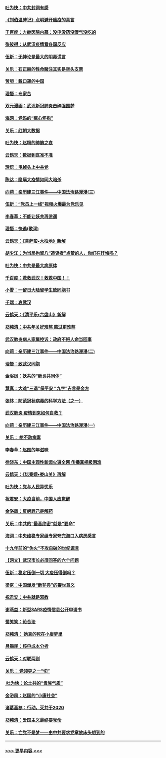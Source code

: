 #### [吐为快：中共封网有感](../pages/nsc993/n11852575.md?t=02081122) 
#### [《刘伯温碑记》点明避开瘟疫的真言](../pages/nsc993/n11852128.md?t=02081122) 
#### [千百度：方舱医院内幕：没电没药没暖气没吃的](../pages/nsc993/n11850211.md?t=02081122) 
#### [张彼得：从武汉疫情看各国反应](../pages/nsc993/n11850102.md?t=02081122) 
#### [伍新：无神论是最大的阴毒谎言](../pages/nsc993/n11846129.md?t=02081122) 
#### [关乐：石正丽的性命赌注其实是空头支票](../pages/nsc993/n11846109.md?t=02081122) 
#### [苦胆：戴口罩的中国](../pages/nsc993/n11845576.md?t=02081122) 
#### [理悟：专家苦](../pages/nsc993/n11845564.md?t=02081122) 
#### [双元漫画：武汉新冠肺炎击碎强国梦](../pages/nsc993/n11843320.md?t=02081122) 
#### [海网：党妈的“瘟心怀抱”](../pages/nsc993/n11840740.md?t=02081122) 
#### [关乐：红朝大数据](../pages/nsc993/n11840675.md?t=02081122) 
#### [吐为快：赵粉的肺腑之哀](../pages/nsc993/n11840618.md?t=02081122) 
#### [云鹤天：数据到底准不准](../pages/nsc993/n11840325.md?t=02081122) 
#### [理悟：甩掉头上中共党](../pages/nsc993/n11838826.md?t=02081122) 
#### [陈达：隐瞒大疫情如同大暗杀](../pages/nsc993/n11838771.md?t=02081122) 
#### [向莉：亲历建三江事件——中国法治路漫漫(三)](../pages/nsc993/n11831825.md?t=02081122) 
#### [伍新：“党员上一线”视频火爆最为党乐见](../pages/nsc993/n11838200.md?t=02081122) 
#### [李春草：不能让妖共再逍遥](../pages/nsc993/n11838102.md?t=02081122) 
#### [理悟：快逃(歌词)](../pages/nsc993/n11838083.md?t=02081122) 
#### [云鹤天：《菩萨蛮▪大柏地》新解](../pages/nsc993/n11838059.md?t=02081122) 
#### [胡少江：为当局拘留八“造谣者”点赞的人，你们在忏悔吗？](../pages/nsc993/n11836801.md?t=02081122) 
#### [吐为快：中共是最大病原体](../pages/nsc993/n11836748.md?t=02081122) 
#### [千百度：救救武汉！救救中国！！](../pages/nsc993/n11836145.md?t=02081122) 
#### [小雪：一留日大陆留学生致同胞书](../pages/nsc993/n11834624.md?t=02081122) 
#### [千瑞：哀武汉](../pages/nsc993/n11833647.md?t=02081122) 
#### [云鹤天：《清平乐▪六盘山》新解](../pages/nsc993/n11833611.md?t=02081122) 
#### [郑纯清：中共年关好难熬 熬过更难熬](../pages/nsc993/n11833489.md?t=02081122) 
#### [武汉肺炎病人家属控诉：政府不把人命当回事](../pages/nsc993/n11833205.md?t=02081122) 
#### [向莉：亲历建三江事件——中国法治路漫漫(二)](../pages/nsc993/n11829102.md?t=02081122) 
#### [理悟：致武汉同胞](../pages/nsc993/n11831522.md?t=02081122) 
#### [金浴凤：妖共的“肺炎共同体”](../pages/nsc993/n11829448.md?t=02081122) 
#### [慧真：大难“三退”保平安 “九字”吉言是金方](../pages/nsc993/n11829501.md?t=02081122) 
#### [张林：防范冠状病毒的科学方法（之一）](../pages/nsc993/n11828618.md?t=02081122) 
#### [武汉肺炎 疫情到来如何自救？](../pages/nsc993/n11827632.md?t=02081122) 
#### [向莉：亲历建三江事件——中国法治路漫漫(一)](../pages/nsc993/n11827190.md?t=02081122) 
#### [关乐： 枪不敌病毒](../pages/nsc993/n11826746.md?t=02081122) 
#### [李春草：赵国的年滋味](../pages/nsc993/n11826321.md?t=02081122) 
#### [徐晓东：中国主观性新闻火遍全网 传播真相极困难](../pages/nsc993/n11826508.md?t=02081122) 
#### [云鹤天：《忆秦娥▪娄山关》再解](../pages/nsc993/n11824682.md?t=02081122) 
#### [吐为快：党与人民异忧乐](../pages/nsc993/n11824660.md?t=02081122) 
#### [祝君安：大疫当前，中国人应觉醒](../pages/nsc993/n11821946.md?t=02081122) 
#### [金浴凤：反躬罪己是解药](../pages/nsc993/n11820280.md?t=02081122) 
#### [关乐：中共的“最高绝密”就是“要命”](../pages/nsc993/n11816946.md?t=02081122) 
#### [海网：中央维稳专家组专家夸完海口入病房感言](../pages/nsc993/n11815138.md?t=02081122) 
#### [十九年前的“伪火”不攻自破的世纪谎言](../pages/nsc993/n11813238.md?t=02081122) 
#### [【网文】武汉市长必须回答的六个问题](../pages/nsc993/n11813848.md?t=02081122) 
#### [伍新：稳定压倒一切 大疫压得倒吗？](../pages/nsc993/n11812634.md?t=02081122) 
#### [梁京：中国爆发“新非典”的警世意义](../pages/nsc993/n11812554.md?t=02081122) 
#### [祝君安：中共就是邪教](../pages/nsc993/n11812431.md?t=02081122) 
#### [谢燕益：新型SARS疫情信息公开申请书](../pages/nsc993/n11808840.md?t=02081122) 
#### [蜀笑笑：论合法](../pages/nsc993/n11808064.md?t=02081122) 
#### [郑纯清： 她真的死在小康梦里](../pages/nsc993/n11806623.md?t=02081122) 
#### [吕锡民：核电成本分析](../pages/nsc993/n11806284.md?t=02081122) 
#### [云鹤天：对联两则](../pages/nsc993/n11805957.md?t=02081122) 
#### [关乐： 党领导之一“切”](../pages/nsc993/n11804505.md?t=02081122) 
#### [ 吐为快：论土共的“贵族气质”](../pages/nsc993/n11804490.md?t=02081122) 
#### [金浴凤：赵国的“小康社会”](../pages/nsc993/n11804452.md?t=02081122) 
#### [诸葛高参：行动，灭共于2020](../pages/nsc993/n11804120.md?t=02081122) 
#### [郑纯清：爱国主义最终要党命](../pages/nsc993/n11802197.md?t=02081122) 
#### [关乐：亡党不是梦——由中共要求党章放床头想到的](../pages/nsc993/n11802156.md?t=02081122) 

----
#### [ >>> 更早内容 <<< ](../indexes/nsc993-earlier.md)
